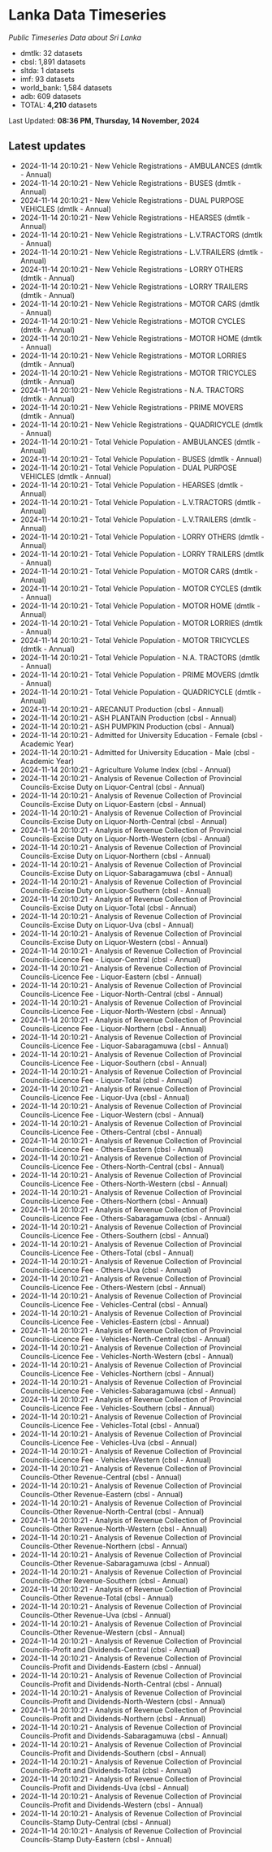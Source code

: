 # Lanka Data Timeseries
*Public Timeseries Data about Sri Lanka*

* dmtlk: 32 datasets
* cbsl: 1,891 datasets
* sltda: 1 datasets
* imf: 93 datasets
* world_bank: 1,584 datasets
* adb: 609 datasets
* TOTAL: **4,210** datasets

Last Updated: **08:36 PM, Thursday, 14 November, 2024**

## Latest updates

* 2024-11-14 20:10:21 - New Vehicle Registrations - AMBULANCES (dmtlk - Annual)
* 2024-11-14 20:10:21 - New Vehicle Registrations - BUSES (dmtlk - Annual)
* 2024-11-14 20:10:21 - New Vehicle Registrations - DUAL PURPOSE VEHICLES (dmtlk - Annual)
* 2024-11-14 20:10:21 - New Vehicle Registrations - HEARSES (dmtlk - Annual)
* 2024-11-14 20:10:21 - New Vehicle Registrations - L.V.TRACTORS (dmtlk - Annual)
* 2024-11-14 20:10:21 - New Vehicle Registrations - L.V.TRAILERS (dmtlk - Annual)
* 2024-11-14 20:10:21 - New Vehicle Registrations - LORRY OTHERS (dmtlk - Annual)
* 2024-11-14 20:10:21 - New Vehicle Registrations - LORRY TRAILERS (dmtlk - Annual)
* 2024-11-14 20:10:21 - New Vehicle Registrations - MOTOR CARS (dmtlk - Annual)
* 2024-11-14 20:10:21 - New Vehicle Registrations - MOTOR CYCLES (dmtlk - Annual)
* 2024-11-14 20:10:21 - New Vehicle Registrations - MOTOR HOME (dmtlk - Annual)
* 2024-11-14 20:10:21 - New Vehicle Registrations - MOTOR LORRIES (dmtlk - Annual)
* 2024-11-14 20:10:21 - New Vehicle Registrations - MOTOR TRICYCLES (dmtlk - Annual)
* 2024-11-14 20:10:21 - New Vehicle Registrations - N.A. TRACTORS (dmtlk - Annual)
* 2024-11-14 20:10:21 - New Vehicle Registrations - PRIME MOVERS (dmtlk - Annual)
* 2024-11-14 20:10:21 - New Vehicle Registrations - QUADRICYCLE (dmtlk - Annual)
* 2024-11-14 20:10:21 - Total Vehicle Population - AMBULANCES (dmtlk - Annual)
* 2024-11-14 20:10:21 - Total Vehicle Population - BUSES (dmtlk - Annual)
* 2024-11-14 20:10:21 - Total Vehicle Population - DUAL PURPOSE VEHICLES (dmtlk - Annual)
* 2024-11-14 20:10:21 - Total Vehicle Population - HEARSES (dmtlk - Annual)
* 2024-11-14 20:10:21 - Total Vehicle Population - L.V.TRACTORS (dmtlk - Annual)
* 2024-11-14 20:10:21 - Total Vehicle Population - L.V.TRAILERS (dmtlk - Annual)
* 2024-11-14 20:10:21 - Total Vehicle Population - LORRY OTHERS (dmtlk - Annual)
* 2024-11-14 20:10:21 - Total Vehicle Population - LORRY TRAILERS (dmtlk - Annual)
* 2024-11-14 20:10:21 - Total Vehicle Population - MOTOR CARS (dmtlk - Annual)
* 2024-11-14 20:10:21 - Total Vehicle Population - MOTOR CYCLES (dmtlk - Annual)
* 2024-11-14 20:10:21 - Total Vehicle Population - MOTOR HOME (dmtlk - Annual)
* 2024-11-14 20:10:21 - Total Vehicle Population - MOTOR LORRIES (dmtlk - Annual)
* 2024-11-14 20:10:21 - Total Vehicle Population - MOTOR TRICYCLES (dmtlk - Annual)
* 2024-11-14 20:10:21 - Total Vehicle Population - N.A. TRACTORS (dmtlk - Annual)
* 2024-11-14 20:10:21 - Total Vehicle Population - PRIME MOVERS (dmtlk - Annual)
* 2024-11-14 20:10:21 - Total Vehicle Population - QUADRICYCLE (dmtlk - Annual)
* 2024-11-14 20:10:21 - ARECANUT Production (cbsl - Annual)
* 2024-11-14 20:10:21 - ASH PLANTAIN Production (cbsl - Annual)
* 2024-11-14 20:10:21 - ASH PUMPKIN Production (cbsl - Annual)
* 2024-11-14 20:10:21 - Admitted for University Education - Female (cbsl - Academic Year)
* 2024-11-14 20:10:21 - Admitted for University Education - Male (cbsl - Academic Year)
* 2024-11-14 20:10:21 - Agriculture Volume Index (cbsl - Annual)
* 2024-11-14 20:10:21 - Analysis of Revenue Collection of Provincial Councils-Excise Duty on Liquor-Central (cbsl - Annual)
* 2024-11-14 20:10:21 - Analysis of Revenue Collection of Provincial Councils-Excise Duty on Liquor-Eastern (cbsl - Annual)
* 2024-11-14 20:10:21 - Analysis of Revenue Collection of Provincial Councils-Excise Duty on Liquor-North-Central (cbsl - Annual)
* 2024-11-14 20:10:21 - Analysis of Revenue Collection of Provincial Councils-Excise Duty on Liquor-North-Western (cbsl - Annual)
* 2024-11-14 20:10:21 - Analysis of Revenue Collection of Provincial Councils-Excise Duty on Liquor-Northern (cbsl - Annual)
* 2024-11-14 20:10:21 - Analysis of Revenue Collection of Provincial Councils-Excise Duty on Liquor-Sabaragamuwa (cbsl - Annual)
* 2024-11-14 20:10:21 - Analysis of Revenue Collection of Provincial Councils-Excise Duty on Liquor-Southern (cbsl - Annual)
* 2024-11-14 20:10:21 - Analysis of Revenue Collection of Provincial Councils-Excise Duty on Liquor-Total (cbsl - Annual)
* 2024-11-14 20:10:21 - Analysis of Revenue Collection of Provincial Councils-Excise Duty on Liquor-Uva (cbsl - Annual)
* 2024-11-14 20:10:21 - Analysis of Revenue Collection of Provincial Councils-Excise Duty on Liquor-Western (cbsl - Annual)
* 2024-11-14 20:10:21 - Analysis of Revenue Collection of Provincial Councils-Licence Fee - Liquor-Central (cbsl - Annual)
* 2024-11-14 20:10:21 - Analysis of Revenue Collection of Provincial Councils-Licence Fee - Liquor-Eastern (cbsl - Annual)
* 2024-11-14 20:10:21 - Analysis of Revenue Collection of Provincial Councils-Licence Fee - Liquor-North-Central (cbsl - Annual)
* 2024-11-14 20:10:21 - Analysis of Revenue Collection of Provincial Councils-Licence Fee - Liquor-North-Western (cbsl - Annual)
* 2024-11-14 20:10:21 - Analysis of Revenue Collection of Provincial Councils-Licence Fee - Liquor-Northern (cbsl - Annual)
* 2024-11-14 20:10:21 - Analysis of Revenue Collection of Provincial Councils-Licence Fee - Liquor-Sabaragamuwa (cbsl - Annual)
* 2024-11-14 20:10:21 - Analysis of Revenue Collection of Provincial Councils-Licence Fee - Liquor-Southern (cbsl - Annual)
* 2024-11-14 20:10:21 - Analysis of Revenue Collection of Provincial Councils-Licence Fee - Liquor-Total (cbsl - Annual)
* 2024-11-14 20:10:21 - Analysis of Revenue Collection of Provincial Councils-Licence Fee - Liquor-Uva (cbsl - Annual)
* 2024-11-14 20:10:21 - Analysis of Revenue Collection of Provincial Councils-Licence Fee - Liquor-Western (cbsl - Annual)
* 2024-11-14 20:10:21 - Analysis of Revenue Collection of Provincial Councils-Licence Fee - Others-Central (cbsl - Annual)
* 2024-11-14 20:10:21 - Analysis of Revenue Collection of Provincial Councils-Licence Fee - Others-Eastern (cbsl - Annual)
* 2024-11-14 20:10:21 - Analysis of Revenue Collection of Provincial Councils-Licence Fee - Others-North-Central (cbsl - Annual)
* 2024-11-14 20:10:21 - Analysis of Revenue Collection of Provincial Councils-Licence Fee - Others-North-Western (cbsl - Annual)
* 2024-11-14 20:10:21 - Analysis of Revenue Collection of Provincial Councils-Licence Fee - Others-Northern (cbsl - Annual)
* 2024-11-14 20:10:21 - Analysis of Revenue Collection of Provincial Councils-Licence Fee - Others-Sabaragamuwa (cbsl - Annual)
* 2024-11-14 20:10:21 - Analysis of Revenue Collection of Provincial Councils-Licence Fee - Others-Southern (cbsl - Annual)
* 2024-11-14 20:10:21 - Analysis of Revenue Collection of Provincial Councils-Licence Fee - Others-Total (cbsl - Annual)
* 2024-11-14 20:10:21 - Analysis of Revenue Collection of Provincial Councils-Licence Fee - Others-Uva (cbsl - Annual)
* 2024-11-14 20:10:21 - Analysis of Revenue Collection of Provincial Councils-Licence Fee - Others-Western (cbsl - Annual)
* 2024-11-14 20:10:21 - Analysis of Revenue Collection of Provincial Councils-Licence Fee - Vehicles-Central (cbsl - Annual)
* 2024-11-14 20:10:21 - Analysis of Revenue Collection of Provincial Councils-Licence Fee - Vehicles-Eastern (cbsl - Annual)
* 2024-11-14 20:10:21 - Analysis of Revenue Collection of Provincial Councils-Licence Fee - Vehicles-North-Central (cbsl - Annual)
* 2024-11-14 20:10:21 - Analysis of Revenue Collection of Provincial Councils-Licence Fee - Vehicles-North-Western (cbsl - Annual)
* 2024-11-14 20:10:21 - Analysis of Revenue Collection of Provincial Councils-Licence Fee - Vehicles-Northern (cbsl - Annual)
* 2024-11-14 20:10:21 - Analysis of Revenue Collection of Provincial Councils-Licence Fee - Vehicles-Sabaragamuwa (cbsl - Annual)
* 2024-11-14 20:10:21 - Analysis of Revenue Collection of Provincial Councils-Licence Fee - Vehicles-Southern (cbsl - Annual)
* 2024-11-14 20:10:21 - Analysis of Revenue Collection of Provincial Councils-Licence Fee - Vehicles-Total (cbsl - Annual)
* 2024-11-14 20:10:21 - Analysis of Revenue Collection of Provincial Councils-Licence Fee - Vehicles-Uva (cbsl - Annual)
* 2024-11-14 20:10:21 - Analysis of Revenue Collection of Provincial Councils-Licence Fee - Vehicles-Western (cbsl - Annual)
* 2024-11-14 20:10:21 - Analysis of Revenue Collection of Provincial Councils-Other Revenue-Central (cbsl - Annual)
* 2024-11-14 20:10:21 - Analysis of Revenue Collection of Provincial Councils-Other Revenue-Eastern (cbsl - Annual)
* 2024-11-14 20:10:21 - Analysis of Revenue Collection of Provincial Councils-Other Revenue-North-Central (cbsl - Annual)
* 2024-11-14 20:10:21 - Analysis of Revenue Collection of Provincial Councils-Other Revenue-North-Western (cbsl - Annual)
* 2024-11-14 20:10:21 - Analysis of Revenue Collection of Provincial Councils-Other Revenue-Northern (cbsl - Annual)
* 2024-11-14 20:10:21 - Analysis of Revenue Collection of Provincial Councils-Other Revenue-Sabaragamuwa (cbsl - Annual)
* 2024-11-14 20:10:21 - Analysis of Revenue Collection of Provincial Councils-Other Revenue-Southern (cbsl - Annual)
* 2024-11-14 20:10:21 - Analysis of Revenue Collection of Provincial Councils-Other Revenue-Total (cbsl - Annual)
* 2024-11-14 20:10:21 - Analysis of Revenue Collection of Provincial Councils-Other Revenue-Uva (cbsl - Annual)
* 2024-11-14 20:10:21 - Analysis of Revenue Collection of Provincial Councils-Other Revenue-Western (cbsl - Annual)
* 2024-11-14 20:10:21 - Analysis of Revenue Collection of Provincial Councils-Profit and Dividends-Central (cbsl - Annual)
* 2024-11-14 20:10:21 - Analysis of Revenue Collection of Provincial Councils-Profit and Dividends-Eastern (cbsl - Annual)
* 2024-11-14 20:10:21 - Analysis of Revenue Collection of Provincial Councils-Profit and Dividends-North-Central (cbsl - Annual)
* 2024-11-14 20:10:21 - Analysis of Revenue Collection of Provincial Councils-Profit and Dividends-North-Western (cbsl - Annual)
* 2024-11-14 20:10:21 - Analysis of Revenue Collection of Provincial Councils-Profit and Dividends-Northern (cbsl - Annual)
* 2024-11-14 20:10:21 - Analysis of Revenue Collection of Provincial Councils-Profit and Dividends-Sabaragamuwa (cbsl - Annual)
* 2024-11-14 20:10:21 - Analysis of Revenue Collection of Provincial Councils-Profit and Dividends-Southern (cbsl - Annual)
* 2024-11-14 20:10:21 - Analysis of Revenue Collection of Provincial Councils-Profit and Dividends-Total (cbsl - Annual)
* 2024-11-14 20:10:21 - Analysis of Revenue Collection of Provincial Councils-Profit and Dividends-Uva (cbsl - Annual)
* 2024-11-14 20:10:21 - Analysis of Revenue Collection of Provincial Councils-Profit and Dividends-Western (cbsl - Annual)
* 2024-11-14 20:10:21 - Analysis of Revenue Collection of Provincial Councils-Stamp Duty-Central (cbsl - Annual)
* 2024-11-14 20:10:21 - Analysis of Revenue Collection of Provincial Councils-Stamp Duty-Eastern (cbsl - Annual)